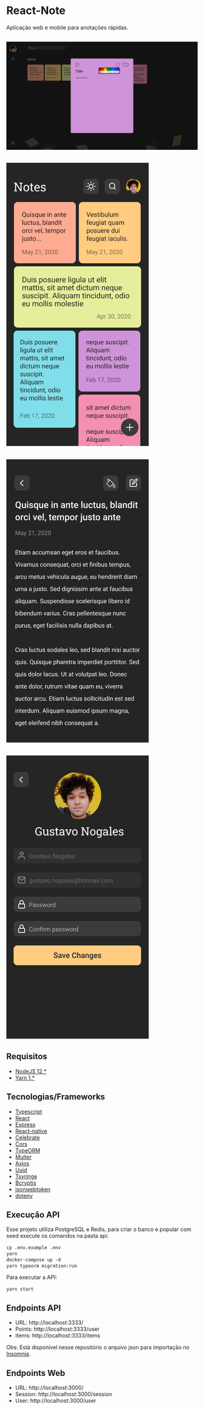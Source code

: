 # React-Note

Aplicação web e mobile para anotações rápidas.

![Homepage web](.github/web_home.png)
---
![Homepage app](.github/mobile_home.png)
---
![Homepage app](.github/mobile_note.png)
---
![Homepage app](.github/mobile_profile.png)
---

## Requisitos

- [NodeJS 12.*](https://nodejs.org/en/download/)
- [Yarn 1.*](https://yarnpkg.com/getting-started/install/)

## Tecnologias/Frameworks

- [Typescript](https://www.typescriptlang.org/)
- [React](https://github.com/facebook/react)
- [Express](https://expressjs.com/)
- [React-native](https://reactnative.dev/)
- [Celebrate](https://github.com/arb/celebrate/)
- [Cors](https://github.com/expressjs/cors/)
- [TypeORM](https://typeorm.io/#/)
- [Multer](https://github.com/expressjs/multer)
- [Axios](https://github.com/axios/axios)
- [Uuid](https://www.npmjs.com/package/uuid/)
- [Tsyringe](https://github.com/microsoft/tsyringe/)
- [Bcryptjs](https://www.npmjs.com/package/bcryptjs/)
- [jsonwebtoken](https://www.npmjs.com/package/jsonwebtoken/)
- [dotenv](https://github.com/motdotla/dotenv/)

<!-- ## Padrões de projeto

- *Clean Architecture* -->

## Execução API

Esse projeto utiliza PostgreSQL e Redis, para criar o banco e popular com seed execute os comandos na pasta api:
```
cp .env.example .env
yarn
docker-compose up -d
yarn typeorm migration:run
```
Para executar a API:

```shell script
yarn start
```

## Endpoints API

- URL: http://localhost:3333/
- Points: http://localhost:3333/user
- Items: http://localhost:3333/items

Obs: Está disponível nesse repositório o arquivo json para importação no [Insomnia](https://insomnia.rest/download/).

## Endpoints Web

- URL: http://localhost:3000/
- Session: http://localhost:3000/session
- User: http://localhost:3000/user
